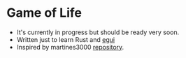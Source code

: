 # Game of Life
- It's currently in progress but should be ready very soon.
- Written just to learn Rust and [egui](https://github.com/emilk/egui)
- Inspired by martines3000 [repository](https://github.com/martines3000/cellular-automata-game-of-life).
